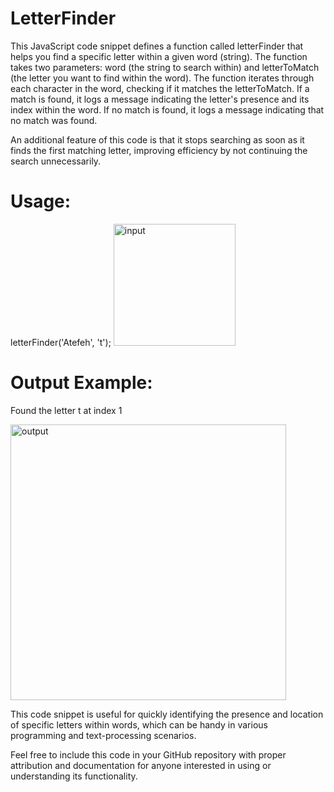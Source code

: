# LetterFinder
This JavaScript code snippet defines a function called letterFinder that helps you find a specific letter within a given word (string). The function takes two parameters: word (the string to search within) and letterToMatch (the letter you want to find within the word).
The function iterates through each character in the word, checking if it matches the letterToMatch. If a match is found, it logs a message indicating the letter's presence and its index within the word. If no match is found, it logs a message indicating that no match was found.

An additional feature of this code is that it stops searching as soon as it finds the first matching letter, improving efficiency by not continuing the search unnecessarily.
# Usage:
letterFinder('Atefeh', 't');
<img width="195" alt="input" src="https://github.com/AtefehHosseini/LetterFinder/assets/116660739/bead7af0-eaa4-41f3-ac72-5859e96b80c5">



# Output Example:
Found the letter t at index 1

<img width="441" alt="output" src="https://github.com/AtefehHosseini/LetterFinder/assets/116660739/e1318f43-3839-4fa5-ac3e-b3cc77098dea">


This code snippet is useful for quickly identifying the presence and location of specific letters within words, which can be handy in various programming and text-processing scenarios.

Feel free to include this code in your GitHub repository with proper attribution and documentation for anyone interested in using or understanding its functionality.






